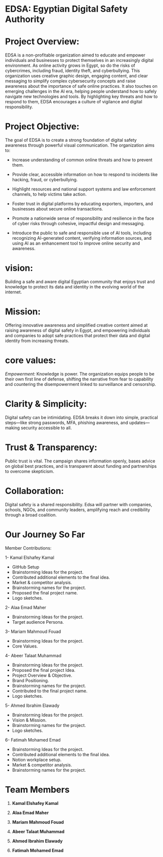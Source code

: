 #  EDSA: Egyptian Digital Safety Authority

# Project Overview:
EDSA is a non-profitable organization aimed to educate and empower individuals and businesses to protect themselves in an increasingly digital environment. As online activity grows in Egypt, so do the risks of cybercrimes, including fraud, identity theft, and cyberbullying. This organization uses creative graphic design, engaging content, and clear messaging to simplify complex cybersecurity concepts and raise awareness about the importance of safe online practices. It also touches on emerging challenges in the AI era, helping people understand how to safely navigate new technologies and tools. By highlighting key threats and how to respond to them, EDSA encourages a culture of vigilance and digital responsibility.

# Project Objective:
The goal of EDSA is to create a strong foundation of digital safety awareness through powerful visual communication. The organization aims to:

- Increase understanding of common online threats and how to prevent them.

- Provide clear, accessible information on how to respond to incidents like hacking, fraud, or cyberbullying.

- Highlight resources and national support systems and law enforcement channels, to help victims take action.

- Foster trust in digital platforms by educating exporters, importers, and businesses about secure online transactions.

- Promote a nationwide sense of responsibility and resilience in the face of cyber risks through cohesive, impactful design and messaging.

- Introduce the public to safe and responsible use of AI tools, including recognizing AI-generated content, verifying information sources, and using AI as an enhancement tool to improve online security and awareness.

# vision:
Building a safe and aware digital Egyptian community that enjoys trust and knowledge to protect its data and identity in the evolving world of the internet.

# Mission:
Offering innovative awareness and simplified creative content aimed at raising awareness of digital safety in Egypt, and empowering individuals and companies to adopt safe practices that protect their data and digital identity from increasing threats.

# core values: 
 *Empowerment:*
Knowledge is power. The organization equips people to be their own first line of defense, shifting the narrative from fear to capability and countering the disempowerment linked to surveillance and censorship.

# Clarity & Simplicity:
Digital safety can be intimidating. EDSA breaks it down into simple, practical steps—like strong passwords, MFA, phishing awareness, and updates—making security accessible to all.

# Trust & Transparency:
Public trust is vital. The campaign shares information openly, bases advice on global best practices, and is transparent about funding and partnerships to overcome skepticism.

# Collaboration:
Digital safety is a shared responsibility. Edsa will partner with companies, schools, NGOs, and community leaders, amplifying reach and credibility through a broad coalition.

# Our Journey So Far
Member Contributions:

1- Kamal Elshafey Kamal

- GitHub Setup
- Brainstorming Ideas for the project.
- Contributed additional elements to the final idea.
- Market & competitor analysis.
- Brainstorming names for the project.
- Proposed the final project name.
- Logo sketches.

2- Alaa Emad Maher
- Brainstorming Ideas for the project.
- Target audience Persona.

3- Mariam Mahmoud Fouad
- Brainstorming Ideas for the project.
- Core Values.

4- Abeer Talaat Muhammad
- Brainstorming Ideas for the project.
- Proposed the final project Idea. 
- Project Overview & Objective.
- Brand Positioning.
- Brainstorming names for the project.
- Contributed to the final project name.
- Logo sketches.

5- Ahmed Ibrahim Elawady
- Brainstorming Ideas for the project.
- Vision & Mission.
- Brainstorming names for the project.
- Logo sketches.

6- Fatimah Mohamed Emad
- Brainstorming Ideas for the project.
- Contributed additional elements to the final idea.
- Notion workplace setup.
- Market & competitor analysis.
- Brainstorming names for the project.

# Team Members

1. **Kamal Elshafey Kamal**
  
2. **Alaa Emad Maher**
   
3. **Mariam Mahmoud Fouad**
   
4. **Abeer Talaat Muhammad**
    
5. **Ahmed Ibrahim Elawady**
    
6. **Fatimah Mohamed Emad**  
